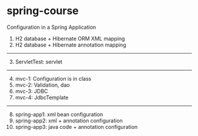 # spring-course

Configuration in a Spring Application

1) H2 database + Hibernate ORM XML mapping
2) H2 database + Hibernate annotation mapping
------------------------------------------
3) ServletTest: servlet
------------------------------------------
4) mvc-1: Configuration is in class 
5) mvc-2: Validation, dao
6) mvc-3: JDBC
7) mvc-4: JdbcTemplate
------------------------------------------
8) spring-app1: xml bean configuration
9) spring-app2: xml + annotation configuration
10) spring-app3: java code + annotation configuration
 

